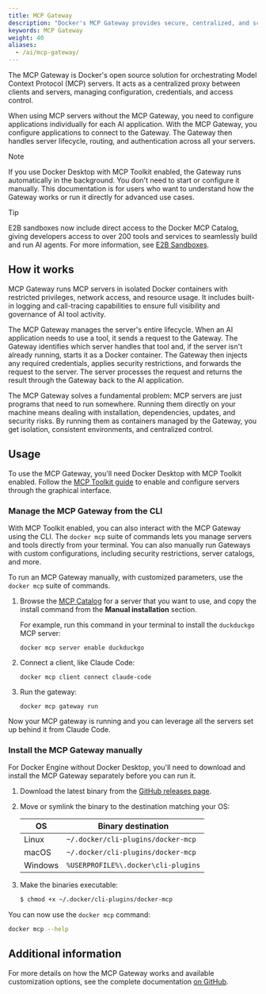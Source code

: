 ```yaml
---
title: MCP Gateway
description: "Docker's MCP Gateway provides secure, centralized, and scalable orchestration of AI tools through containerized MCP servers—empowering developers, operators, and security teams."
keywords: MCP Gateway
weight: 40
aliases:
  - /ai/mcp-gateway/
---
```


The MCP Gateway is Docker's open source solution for orchestrating Model
Context Protocol (MCP) servers. It acts as a centralized proxy between clients
and servers, managing configuration, credentials, and access control.

When using MCP servers without the MCP Gateway, you need to configure
applications individually for each AI application. With the MCP Gateway, you
configure applications to connect to the Gateway. The Gateway then handles
server lifecycle, routing, and authentication across all your servers.

> [!NOTE]
> If you use Docker Desktop with MCP Toolkit enabled, the Gateway runs
> automatically in the background. You don't need to start or configure it
> manually. This documentation is for users who want to understand how the
> Gateway works or run it directly for advanced use cases.

> [!TIP]
> E2B sandboxes now include direct access to the Docker MCP Catalog, giving developers
> access to over 200 tools and services to seamlessly build and run AI agents. For
> more information, see [E2B Sandboxes](sandboxes.md).

## How it works

MCP Gateway runs MCP servers in isolated Docker containers with restricted
privileges, network access, and resource usage. It includes built-in logging
and call-tracing capabilities to ensure full visibility and governance of AI
tool activity.

The MCP Gateway manages the server's entire lifecycle. When an AI application
needs to use a tool, it sends a request to the Gateway. The Gateway identifies
which server handles that tool and, if the server isn't already running, starts
it as a Docker container. The Gateway then injects any required credentials,
applies security restrictions, and forwards the request to the server. The
server processes the request and returns the result through the Gateway back to
the AI application.

The MCP Gateway solves a fundamental problem: MCP servers are just programs
that need to run somewhere. Running them directly on your machine means dealing
with installation, dependencies, updates, and security risks. By running them
as containers managed by the Gateway, you get isolation, consistent
environments, and centralized control.

## Usage

To use the MCP Gateway, you'll need Docker Desktop with MCP Toolkit enabled.
Follow the [MCP Toolkit guide](toolkit.md) to enable and configure servers
through the graphical interface.

### Manage the MCP Gateway from the CLI

With MCP Toolkit enabled, you can also interact with the MCP Gateway using the
CLI. The `docker mcp` suite of commands lets you manage servers and tools
directly from your terminal. You can also manually run Gateways with custom
configurations, including security restrictions, server catalogs, and more.

To run an MCP Gateway manually, with customized parameters, use the `docker
mcp` suite of commands.

1. Browse the [MCP Catalog](https://hub.docker.com/mcp) for a server that you
   want to use, and copy the install command from the **Manual installation**
   section.

   For example, run this command in your terminal to install the `duckduckgo`
   MCP server:

   ```console
   docker mcp server enable duckduckgo
   ```

2. Connect a client, like Claude Code:

   ```console
   docker mcp client connect claude-code
   ```

3. Run the gateway:

   ```console
   docker mcp gateway run
   ```

Now your MCP gateway is running and you can leverage all the servers set up
behind it from Claude Code.

### Install the MCP Gateway manually

For Docker Engine without Docker Desktop, you'll need to download and install
the MCP Gateway separately before you can run it.

1. Download the latest binary from the [GitHub releases page](https://github.com/docker/mcp-gateway/releases/latest).

2. Move or symlink the binary to the destination matching your OS:

   | OS      | Binary destination                  |
   | ------- | ----------------------------------- |
   | Linux   | `~/.docker/cli-plugins/docker-mcp`  |
   | macOS   | `~/.docker/cli-plugins/docker-mcp`  |
   | Windows | `%USERPROFILE%\.docker\cli-plugins` |

3. Make the binaries executable:

   ```bash
   $ chmod +x ~/.docker/cli-plugins/docker-mcp
   ```

You can now use the `docker mcp` command:

```bash
docker mcp --help
```

## Additional information

For more details on how the MCP Gateway works and available customization
options, see the complete documentation [on GitHub](https://github.com/docker/mcp-gateway).
